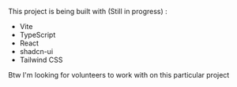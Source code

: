 

This project is being built with (Still in progress) :

- Vite
- TypeScript
- React
- shadcn-ui
- Tailwind CSS

Btw I'm looking for volunteers to work with on this particular project
